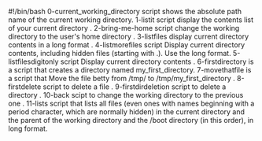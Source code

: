 #!/bin/bash
0-current_working_directory script shows the absolute path name of the current working directory.
1-listit script display the contents list of your current directory .
2-bring-me-home script change the working directory to the user's home directory .
3-listfiles display current directory contents in a long format .
4-listmorefiles script Display current directory contents, including hidden files (starting with .). Use the long format.
5-listfilesdigitonly script Display current directory contents .
6-firstdirectory is a script that creates a directory named my_first_directory.
7-movethatfile is a script that Move the file betty from /tmp/ to /tmp/my_first_directory .
8-firstdelete script to delete a file .
9-firstdirdeletion script to delete a directory .
10-back scipt to change the working directory to the previous one .
11-lists script that lists all files (even ones with names beginning with a period character, which are normally hidden) in the current directory and the parent of the working directory and the /boot directory (in this order), in long format.
